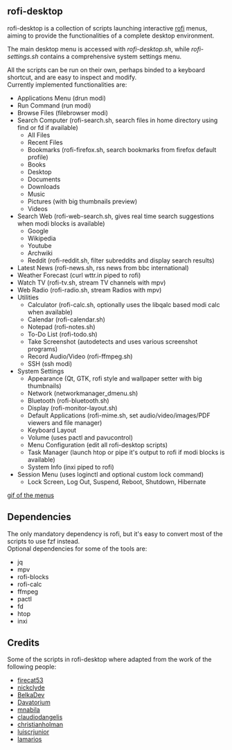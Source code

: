 ## rofi-desktop

rofi-desktop is a collection of scripts launching interactive [rofi](https://github.com/davatorium/rofi) menus, aiming to provide the functionalities of a complete desktop environment. 

The main desktop menu is accessed with *rofi-desktop.sh*, while *rofi-settings.sh* contains a comprehensive system settings menu. 

All the scripts can be run on their own, perhaps binded to a keyboard shortcut, and are easy to inspect and modify.  
Currently implemented functionalities are:
- Applications Menu (drun modi)
- Run Command (run modi)
- Browse Files (filebrowser modi)
- Search Computer (rofi-search.sh, search files in home directory using find or fd if available)
  - All Files 
  - Recent Files
  - Bookmarks (rofi-firefox.sh, search bookmarks from firefox default profile)
  - Books
  - Desktop
  - Documents
  - Downloads
  - Music
  - Pictures (with big thumbnails preview)
  - Videos
- Search Web (rofi-web-search.sh, gives real time search suggestions when modi blocks is available)
  - Google
  - Wikipedia
  - Youtube
  - Archwiki
  - Reddit (rofi-reddit.sh, filter subreddits and display search results)
- Latest News (rofi-news.sh, rss news from bbc international)
- Weather Forecast (curl wttr.in piped to rofi)
- Watch TV (rofi-tv.sh, stream TV channels with mpv)
- Web Radio (rofi-radio.sh, stream Radios with mpv)
- Utilities
  - Calculator (rofi-calc.sh, optionally uses the libqalc based modi calc when available)
  - Calendar (rofi-calendar.sh)
  - Notepad (rofi-notes.sh)
  - To-Do List (rofi-todo.sh)
  - Take Screenshot (autodetects and uses various screenshot programs)
  - Record Audio/Video (rofi-ffmpeg.sh)
  - SSH (ssh modi)
- System Settings
  - Appearance (Qt, GTK, rofi style and wallpaper setter with big thumbnails)
  - Network (networkmanager_dmenu.sh)
  - Bluetooth (rofi-bluetooth.sh)
  - Display (rofi-monitor-layout.sh)
  - Default Applications (rofi-mime.sh, set audio/video/images/PDF viewers and file manager)
  - Keyboard Layout
  - Volume (uses pactl and pavucontrol)
  - Menu Configuration (edit all rofi-desktop scripts)
  - Task Manager (launch htop or pipe it's output to rofi if modi blocks is available)
  - System Info (inxi piped to rofi)
- Session Menu (uses loginctl and optional custom lock command)
  - Lock Screen, Log Out, Suspend, Reboot, Shutdown, Hibernate

[gif of the menus](https://github.com/giomatfois62/rofi-desktop/blob/main/demo.webm)

## Dependencies
The only mandatory dependency is rofi, but it's easy to convert most of the scripts to use fzf instead.  
Optional dependencies for some of the tools are: 
- jq 
- mpv 
- rofi-blocks
- rofi-calc 
- ffmpeg 
- pactl 
- fd 
- htop 
- inxi

## Credits
Some of the scripts in rofi-desktop where adapted from the work of the following people:
- [firecat53](https://github.com/firecat53/networkmanager-dmenu) 
- [nickclyde](https://github.com/nickclyde/rofi-bluetooth)
- [BelkaDev](https://github.com/BelkaDev/RofiFtw)
- [Davatorium](https://github.com/davatorium/rofi-scripts)
- [mnabila](https://github.com/mnabila/dotfiles/blob/master/scripts/dmenu_ffmpeg)
- [claudiodangelis](https://github.com/claudiodangelis/rofi-todo)
- [christianholman](https://github.com/christianholman/rofi_notes)
- [luiscrjunior](https://github.com/luiscrjunior/rofi-json)
- [lamarios](https://github.com/lamarios/dotfiles/blob/master/scripts/rofi-firefox)
